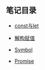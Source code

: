 
## 笔记目录

  * [const与let](/ES6/const与let.md)

  * [解构赋值](/ES6/解构赋值.md)

  * [Symbol](/ES6/Symbol.md)

  * [Promise](/ES6/Promise.md)
